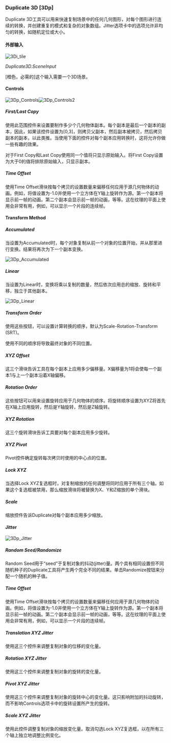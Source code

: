### Duplicate 3D [3Dp]

Duplicate 3D工具可以用来快速复制场景中的任何几何图形，对每个图形进行连续的转换，并创建重复的模式和复杂的对象数组。Jitter选项卡中的选项允许非均匀的转换，如随机定位或大小。

#### 外部输入

 ![3Di_tile](images\3Di_tile.jpg)

*Duplicate3D.SceneInput*

[橙色，必需的]这个输入需要一个3D场景。

#### Controls

![3Dp_Controls](images\3Dp_Controls.jpg)![3Dp_Controls2](images\3Dp_Controls2.jpg)

##### First/Last Copy

使用此范围控件来设置要制作多少个几何物体副本。每个副本是最后一个副本的副本，因此，如果该控件设置为[0,3]，则拷贝父副本，然后副本被拷贝，然后拷贝副本的副本，以此类推。当使用下面的控件对每个副本应用转换时，这将允许你做一些有趣的效果。

对于First Copy和Last Copy使用同一个值将只显示原始输入。将First Copy设置为大于0的值将排除原始输入，只显示副本。

##### Time Offset

使用Time Offset滑块按每个拷贝的设置数量来偏移任何应用于源几何物体的动画。例如，将值设置为-1.0并使用一个立方体在Y轴上旋转作为源。第一个副本将显示前一帧的动画。第二个副本会显示前一帧的动画，等等。这在纹理的平面上使用会非常有用，例如，可以显示一个片段的连续帧。

#### Transform Method

##### Accumulated

当设置为Accumulated时，每个对象复制从前一个对象的位置开始，并从那里进行变换。结果将再次为下一个副本变换。

![3Dp_Accumulated](images\3Dp_Accumulated.jpg)

##### Linear

当设置为Linear时，变换将乘以复制的数量，然后依次应用总的缩放、旋转和平移，独立于其他副本。

![3Dp_Linear](images\3Dp_Linear.jpg)

##### Transform Order

使用这些按钮，可以设置计算转换的顺序，默认为Scale-Rotation-Transform (SRT)。

使用不同的顺序将导致最终对象的不同位置。

##### XYZ Offset

这三个滑块告诉工具在每个副本上应用多少偏移量。X偏移量为1将会使每一个副本1与上一个副本沿着X轴偏移。

##### Rotation Order

这些按钮可以用来设置旋转应用于几何物体的顺序。将旋转顺序设置为XYZ将首先在X轴上应用旋转，然后是Y轴旋转，然后是Z轴旋转。

##### XYZ Rotation

这三个旋转滑块告诉工具要对每个副本应用多少旋转。

##### XYZ Pivot

Pivot控件确定旋转每次拷贝时使用的中心点的位置。

##### Lock XYZ

当选择Lock XYZ复选框时，对复制缩放的任何调整将同时应用于所有三个轴。如果这个复选框被禁用，那么缩放滑块将被替换为X、Y和Z缩放的单个滑块。

##### Scale

缩放控件告诉Duplicate对每个副本应用多少缩放。

#### Jitter

![3Dp_Jitter](images\3Dp_Jitter.jpg)

##### Random Seed/Randomize

Random Seed用于“seed”于复制对象的抖动(jitter)量。两个具有相同设置但不同随机种子的Duplicate工具将产生两个完全不同的结果。单击Randomize按钮来分配一个随机的种子值。

##### Time Offset

使用Time Offset滑块按每个拷贝的设置数量来偏移任何应用于源几何物体的动画。例如，将值设置为-1.0并使用一个立方体在Y轴上旋转作为源。第一个副本将显示前一帧的动画。第二个副本会显示前一帧的动画，等等。这在纹理的平面上使用会非常有用，例如，可以显示一个片段的连续帧。

##### Translation XYZ Jitter

使用这三个控件来调整复制对象的位移的变化量。

##### Rotation XYZ Jitter

使用这三个控件来调整复制对象的旋转的变化量。

##### Pivot XYZ Jitter

使用这三个控件来调整复制对象的旋转中心的变化量。这只影响附加的抖动旋转，而不影响Controls选项卡中的旋转设置所产生的旋转。

##### Scale XYZ Jitter

使用此控件调整复制对象的缩放变化量。取消勾选Lock XYZ复选框，以在所有三个轴上独立地调整比例变化。

